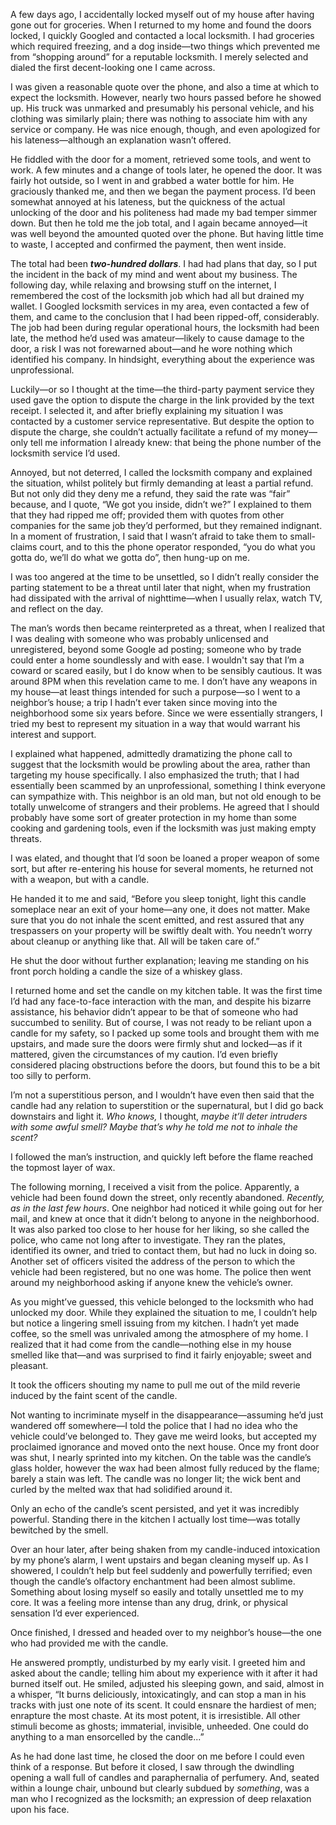 A few days ago, I accidentally locked myself out of my house after having gone out for groceries. When I returned to my home and found the doors locked, I quickly Googled and contacted a local locksmith. I had groceries which required freezing, and a dog inside—two things which prevented me from “shopping around” for a reputable locksmith. I merely selected and dialed the first decent-looking one I came across.  

I was given a reasonable quote over the phone, and also a time at which to expect the locksmith. However, nearly two hours passed before he showed up. His truck was unmarked and presumably his personal vehicle, and his clothing was similarly plain; there was nothing to associate him with any service or company. He was nice enough, though, and even apologized for his lateness—although an explanation wasn’t offered.  

He fiddled with the door for a moment, retrieved some tools, and went to work. A few minutes and a change of tools later, he opened the door. It was fairly hot outside, so I went in and grabbed a water bottle for him. He graciously thanked me, and then we began the payment process. I’d been somewhat annoyed at his lateness, but the quickness of the actual unlocking of the door and his politeness had made my bad temper simmer down. But then he told me the job total, and I again became annoyed—it was well beyond the amounted quoted over the phone. But having little time to waste, I accepted and confirmed the payment, then went inside.  

The total had been ***two-hundred dollars***. I had had plans that day, so I put the incident in the back of my mind and went about my business. The following day, while relaxing and browsing stuff on the internet, I remembered the cost of the locksmith job which had all but drained my wallet. I Googled locksmith services in my area, even contacted a few of them, and came to the conclusion that I had been ripped-off, considerably. The job had been during regular operational hours, the locksmith had been late, the method he’d used was amateur—likely to cause damage to the door, a risk I was not forewarned about—and he wore nothing which identified his company. In hindsight, everything about the experience was unprofessional.  

Luckily—or so I thought at the time—the third-party payment service they used gave the option to dispute the charge in the link provided by the text receipt. I selected it, and after briefly explaining my situation I was contacted by a customer service representative. But despite the option to dispute the charge, she couldn’t actually facilitate a refund of my money—only tell me information I already knew: that being the phone number of the locksmith service I’d used.  

Annoyed, but not deterred, I called the locksmith company and explained the situation, whilst politely but firmly demanding at least a partial refund. But not only did they deny me a refund, they said the rate was “fair” because, and I quote, “We got you inside, didn’t we?” I explained to them that they had ripped me off; provided them with quotes from other companies for the same job they’d performed, but they remained indignant. In a moment of frustration, I said that I wasn’t afraid to take them to small-claims court, and to this the phone operator responded, “you do what you gotta do, we’ll do what we gotta do”, then hung-up on me.  

I was too angered at the time to be unsettled, so I didn’t really consider the parting statement to be a threat until later that night, when my frustration had dissipated with the arrival of nighttime—when I usually relax, watch TV, and reflect on the day.  

The man’s words then became reinterpreted as a threat, when I realized that I was dealing with someone who was probably unlicensed and unregistered, beyond some Google ad posting; someone who by trade could enter a home soundlessly and with ease. I wouldn't say that I’m a coward or scared easily, but I do know when to be sensibly cautious. It was around 8PM when this revelation came to me. I don’t have any weapons in my house—at least things intended for such a purpose—so I went to a neighbor’s house; a trip I hadn’t ever taken since moving into the neighborhood some six years before. Since we were essentially strangers, I tried my best to represent my situation in a way that would warrant his interest and support.  

I explained what happened, admittedly dramatizing the phone call to suggest that the locksmith would be prowling about the area, rather than targeting my house specifically. I also emphasized the truth; that I had essentially been scammed by an unprofessional, something I think everyone can sympathize with. This neighbor is an old man, but not old enough to be totally unwelcome of strangers and their problems. He agreed that I should probably have some sort of greater protection in my home than some cooking and gardening tools, even if the locksmith was just making empty threats.  

I was elated, and thought that I’d soon be loaned a proper weapon of some sort, but after re-entering his house for several moments, he returned not with a weapon, but with a candle.  

He handed it to me and said, “Before you sleep tonight, light this candle someplace near an exit of your home—any one, it does not matter. Make sure that you do not inhale the scent emitted, and rest assured that any trespassers on your property will be swiftly dealt with. You needn’t worry about cleanup or anything like that. All will be taken care of.”  

He shut the door without further explanation; leaving me standing on his front porch holding a candle the size of a whiskey glass.  

I returned home and set the candle on my kitchen table. It was the first time I’d had any face-to-face interaction with the man, and despite his bizarre assistance, his behavior didn’t appear to be that of someone who had succumbed to senility. But of course, I was not ready to be reliant upon a candle for my safety, so I packed up some tools and brought them with me upstairs, and made sure the doors were firmly shut and locked—as if it mattered, given the circumstances of my caution. I’d even briefly considered placing obstructions before the doors, but found this to be a bit too silly to perform.  

I’m not a superstitious person, and I wouldn’t have even then said that the candle had any relation to superstition or the supernatural, but I did go back downstairs and light it. *Who knows,* I thought, *maybe it’ll deter intruders with some awful smell? Maybe that’s why he told me not to inhale the scent?*  

I followed the man’s instruction, and quickly left before the flame reached the topmost layer of wax.  

The following morning, I received a visit from the police. Apparently, a vehicle had been found down the street, only recently abandoned. *Recently, as in the last few hours*. One neighbor had noticed it while going out for her mail, and knew at once that it didn’t belong to anyone in the neighborhood. It was also parked too close to her house for her liking, so she called the police, who came not long after to investigate. They ran the plates, identified its owner, and tried to contact them, but had no luck in doing so. Another set of officers visited the address of the person to which the vehicle had been registered, but no one was home. The police then went around my neighborhood asking if anyone knew the vehicle’s owner.  

As you might’ve guessed, this vehicle belonged to the locksmith who had unlocked my door. While they explained the situation to me, I couldn’t help but notice a lingering smell issuing from my kitchen. I hadn’t yet made coffee, so the smell was unrivaled among the atmosphere of my home. I realized that it had come from the candle—nothing else in my house smelled like that—and was surprised to find it fairly enjoyable; sweet and pleasant.  

It took the officers shouting my name to pull me out of the mild reverie induced by the faint scent of the candle.  

Not wanting to incriminate myself in the disappearance—assuming he’d just wandered off somewhere—I told the police that I had no idea who the vehicle could’ve belonged to. They gave me weird looks, but accepted my proclaimed ignorance and moved onto the next house. Once my front door was shut, I nearly sprinted into my kitchen. On the table was the candle’s glass holder, however the wax had been almost fully reduced by the flame; barely a stain was left. The candle was no longer lit; the wick bent and curled by the melted wax that had solidified around it.  

Only an echo of the candle’s scent persisted, and yet it was incredibly powerful. Standing there in the kitchen I actually lost time—was totally bewitched by the smell.  

Over an hour later, after being shaken from my candle-induced intoxication by my phone’s alarm, I went upstairs and began cleaning myself up. As I showered, I couldn’t help but feel suddenly and powerfully terrified; even though the candle’s olfactory enchantment had been almost sublime. Something about losing myself so easily and totally unsettled me to my core. It was a feeling more intense than any drug, drink, or physical sensation I’d ever experienced.  

Once finished, I dressed and headed over to my neighbor’s house—the one who had provided me with the candle.  

He answered promptly, undisturbed by my early visit. I greeted him and asked about the candle; telling him about my experience with it after it had burned itself out. He smiled, adjusted his sleeping gown, and said, almost in a whisper, “It burns deliciously, intoxicatingly, and can stop a man in his tracks with just one note of its scent. It could ensnare the hardiest of men; enrapture the most chaste. At its most potent, it is irresistible. All other stimuli become as ghosts; immaterial, invisible, unheeded. One could do anything to a man ensorcelled by the candle...”  

As he had done last time, he closed the door on me before I could even think of a response. But before it closed, I saw through the dwindling opening a wall full of candles and paraphernalia of perfumery. And, seated within a lounge chair, unbound but clearly subdued by *something*, was a man who I recognized as the locksmith; an expression of deep relaxation upon his face. 